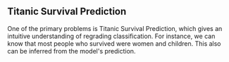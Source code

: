 ## Titanic Survival Prediction
One of the primary problems is Titanic Survival Prediction, which gives an intuitive understanding of regrading classification. For instance, we can know that most people who survived were women and children. This also can be inferred from the model's prediction.
